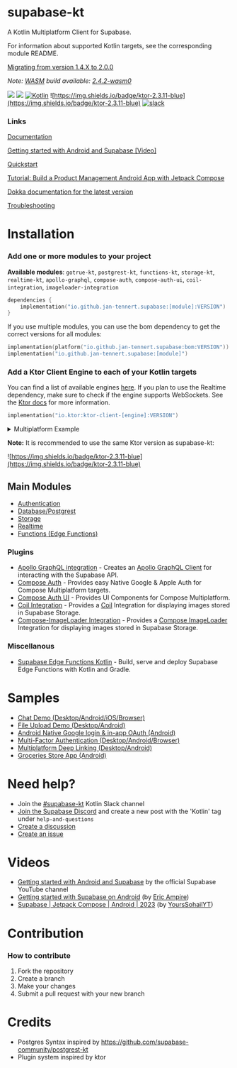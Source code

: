 # supabase-kt

A Kotlin Multiplatform Client for Supabase.

For information about supported Kotlin targets, see the corresponding module README.

[Migrating from version 1.4.X to 2.0.0](/MIGRATION.md)

*Note: [WASM](https://github.com/supabase-community/supabase-kt/issues/86) build available: [2.4.2-wasm0](https://github.com/supabase-community/supabase-kt/releases/tag/2.4.1-wasm0)*

[![](https://img.shields.io/github/release/supabase-community/supabase-kt?label=stable)](https://github.com/supabase-community/supabase-kt/releases) 
[![](https://badgen.net/github/release/supabase-community/supabase-kt?label=prerelease)](https://central.sonatype.com/search?q=io.github.jan.supabase&smo=true) 
[![Kotlin](https://img.shields.io/badge/kotlin-2.0.0-blue.svg?logo=kotlin)](http://kotlinlang.org) 
![https://img.shields.io/badge/ktor-2.3.11-blue](https://img.shields.io/badge/ktor-2.3.11-blue)
[![slack](https://img.shields.io/badge/slack-%23supabase--kt-purple.svg?logo=slack)](https://kotlinlang.slack.com/archives/C06QXPC7064)

### Links

[Documentation](https://supabase.com/docs/reference/kotlin/introduction)

[Getting started with Android and Supabase [Video]](https://www.youtube.com/watch?v=_iXUVJ6HTHU)

[Quickstart](https://supabase.com/docs/guides/getting-started/quickstarts/kotlin)

[Tutorial: Build a Product Management Android App with Jetpack Compose](https://supabase.com/docs/guides/getting-started/tutorials/with-kotlin)

[Dokka documentation for the latest version](https://supabase-community.github.io/supabase-kt/)

[Troubleshooting](/TROUBLESHOOTING)

# Installation

### Add one or more modules to your project

**Available modules**: `gotrue-kt`, `postgrest-kt`, `functions-kt`, `storage-kt`, `realtime-kt`, `apollo-graphql`, `compose-auth`, `compose-auth-ui`, `coil-integration`, `imageloader-integration`

```kotlin
dependencies {
    implementation("io.github.jan-tennert.supabase:[module]:VERSION")
}
```

If you use multiple modules, you can use the bom dependency to get the correct versions for all
modules:

```kotlin
implementation(platform("io.github.jan-tennert.supabase:bom:VERSION"))
implementation("io.github.jan-tennert.supabase:[module]")
```

### Add a Ktor Client Engine to each of your Kotlin targets

You can find a list of available engines [here](https://ktor.io/docs/http-client-engines.html).
If you plan to use the Realtime dependency, make sure to check if the engine supports WebSockets. See the [Ktor docs](https://ktor.io/docs/http-client-engines.html#limitations) for more information.


```kotlin
implementation("io.ktor:ktor-client-[engine]:VERSION")
```

<details>
<summary>Multiplatform Example</summary>

For targets: `jvm`, `android`, `js`, `ios`

```kotlin
val commonMain by getting {
    dependencies {
        //supabase modules
    }
}
val jvmMain by getting {
    dependencies {
        implementation("io.ktor:ktor-client-cio:KTOR_VERSION")
    }
}
val androidMain by getting {
    dependsOn(jvmMain)
}
val jsMain by getting {
    dependencies {
        implementation("io.ktor:ktor-client-js:KTOR_VERSION")
    }
}
val iosMain by getting {
    dependencies {
        implementation("io.ktor:ktor-client-darwin:KTOR_VERSION")
    }
}
```
</details>

**Note:** It is recommended to use the same Ktor version as supabase-kt:

![https://img.shields.io/badge/ktor-2.3.11-blue](https://img.shields.io/badge/ktor-2.3.11-blue)

## Main Modules

- [Authentication](/GoTrue)
- [Database/Postgrest](/Postgrest)
- [Storage](/Storage)
- [Realtime](/Realtime)
- [Functions (Edge Functions)](/Functions)

### Plugins

- [Apollo GraphQL integration](/plugins/ApolloGraphQL) - Creates an [Apollo GraphQL Client](https://github.com/apollographql/apollo-kotlin) for interacting with the Supabase API.
- [Compose Auth](/plugins/ComposeAuth) - Provides easy Native Google & Apple Auth for Compose Multiplatform targets.
- [Compose Auth UI](/plugins/ComposeAuthUI) - Provides UI Components for Compose Multiplatform.
- [Coil Integration](/plugins/CoilIntegration) - Provides a [Coil](https://github.com/coil-kt/coil) Integration for displaying images stored in Supabase Storage.
- [Compose-ImageLoader Integration](/plugins/ImageLoaderIntegration) - Provides a [Compose ImageLoader](https://github.com/qdsfdhvh/compose-imageloader) Integration for displaying images stored in Supabase Storage.

### Miscellanous
- [Supabase Edge Functions Kotlin](https://github.com/manriif/supabase-edge-functions-kt) - Build, serve and deploy Supabase Edge Functions with Kotlin and Gradle.

# Samples

- [Chat Demo (Desktop/Android/iOS/Browser)](/sample/chat-demo-mpp)
- [File Upload Demo (Desktop/Android)](https://github.com/supabase-community/supabase-kt/tree/master/demos/file-upload)
- [Android Native Google login & in-app OAuth (Android)](https://github.com/supabase-community/supabase-kt/tree/master/demos/android-login)
- [Multi-Factor Authentication (Desktop/Android/Browser)](https://github.com/supabase-community/supabase-kt/tree/master/demos/multi-factor-authentication)
- [Multiplatform Deep Linking (Desktop/Android)](https://github.com/supabase-community/supabase-kt/tree/master/demos/multiplatform-deeplinks)
- [Groceries Store App (Android)](https://github.com/hieuwu/android-groceries-store)

# Need help?

- Join the [#supabase-kt](https://kotlinlang.slack.com/archives/C06QXPC7064) Kotlin Slack channel
- [Join the Supabase Discord](https://discord.supabase.com) and create a new post with the 'Kotlin' tag under `help-and-questions`
- [Create a discussion](https://github.com/supabase-community/supabase-kt/discussions/new/choose)
- [Create an issue](https://github.com/supabase-community/supabase-kt/issues/new/choose)

# Videos

- [Getting started with Android and Supabase](https://www.youtube.com/watch?v=_iXUVJ6HTHU) by the official Supabase YouTube channel
- [Getting started with Supabase on Android](https://www.youtube.com/watch?v=SGr73sWMX6w) (by [Eric Ampire](https://www.youtube.com/@eric-ampire))
- [Supabase | Jetpack Compose | Android | 2023](https://www.youtube.com/playlist?list=PL91kV_wdjTlcGQdcZzkuid094as5eUlwU) (by [YoursSohailYT](https://www.youtube.com/@YoursSohailYT))

# Contribution

### How to contribute

1. Fork the repository
2. Create a branch
3. Make your changes
4. Submit a pull request with your new branch

# Credits

- Postgres Syntax inspired by https://github.com/supabase-community/postgrest-kt
- Plugin system inspired by ktor

